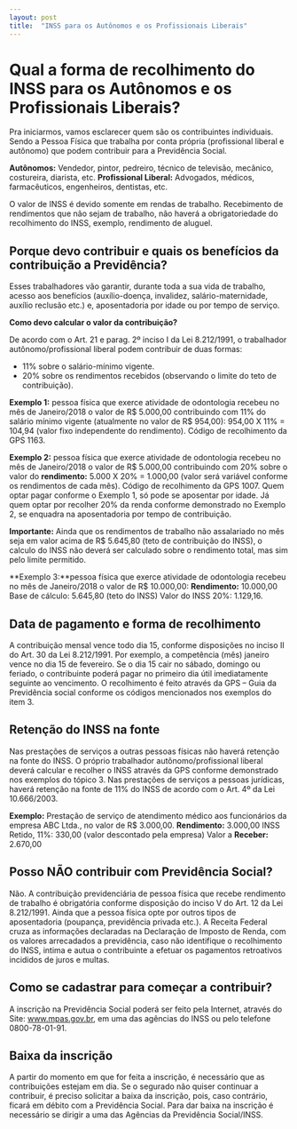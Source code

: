 ```yaml
---
layout: post
title:  "INSS para os Autônomos e os Profissionais Liberais"
---
```


# Qual a forma de recolhimento do INSS para os Autônomos e os Profissionais Liberais?

Pra iniciarmos, vamos esclarecer quem são os contribuintes individuais. Sendo a Pessoa Física que trabalha por conta própria (profissional liberal e autônomo) que podem contribuir para a Previdência Social.

**Autônomos:** Vendedor, pintor, pedreiro, técnico de televisão, mecânico, costureira, diarista, etc.
**Profissional Liberal:** Advogados, médicos, farmacêuticos, engenheiros, dentistas, etc.

O valor de INSS é devido somente em rendas de trabalho. Recebimento de rendimentos que não sejam de trabalho, não haverá a obrigatoriedade do recolhimento do INSS, exemplo, rendimento de aluguel.

## Porque devo contribuir e quais os benefícios da contribuição a Previdência?

Esses trabalhadores vão garantir, durante toda a sua vida de trabalho, acesso aos benefícios (auxílio-doença, invalidez, salário-maternidade, auxílio reclusão etc.) e, aposentadoria por idade ou por tempo de serviço.

**Como devo calcular o valor da contribuição?**

De acordo com o Art. 21 e parag. 2º inciso I da Lei 8.212/1991, o trabalhador autônomo/profissional liberal podem contribuir de duas formas:

* 11% sobre o salário-mínimo vigente.
* 20% sobre os rendimentos recebidos (observando o limite do teto de contribuição).

**Exemplo 1:** pessoa física que exerce atividade de odontologia recebeu no mês de Janeiro/2018 o valor de R$ 5.000,00 contribuindo com 11% do salário mínimo vigente (atualmente no valor de R$ 954,00):
954,00 X 11% = 104,94 (valor fixo independente do rendimento). Código de recolhimento da GPS 1163.

**Exemplo 2:** pessoa física que exerce atividade de odontologia recebeu no mês de Janeiro/2018 o valor de R$ 5.000,00 contribuindo com 20% sobre o valor do **rendimento:**
5.000 X 20% = 1.000,00 (valor será variável conforme os rendimentos de cada mês). Código de recolhimento da GPS 1007.
Quem optar pagar conforme o Exemplo 1, só pode se aposentar por idade. Já quem optar por recolher 20% da renda conforme demonstrado no Exemplo 2, se enquadra na aposentadoria por tempo de contribuição.

**Importante:** Ainda que os rendimentos de trabalho não assalariado no mês seja em valor acima de R$ 5.645,80 (teto de contribuição do INSS), o calculo do INSS não deverá ser calculado sobre o rendimento total, mas sim pelo limite permitido.

**Exemplo 3:**pessoa física que exerce atividade de odontologia recebeu no mês de Janeiro/2018 o valor de R$ 10.000,00:
**Rendimento:** 10.000,00 Base de cálculo: 5.645,80 (teto do INSS) Valor do INSS 20%: 1.129,16.

## Data de pagamento e forma de recolhimento

A contribuição mensal vence todo dia 15, conforme disposições no inciso II do Art. 30 da Lei 8.212/1991. Por exemplo, a competência (mês) janeiro vence no dia 15 de fevereiro. Se o dia 15 cair no sábado, domingo ou feriado, o contribuinte poderá pagar no primeiro dia útil imediatamente seguinte ao vencimento. O recolhimento é feito através da GPS – Guia da Previdência social conforme os códigos mencionados nos exemplos do item 3.

## Retenção do INSS na fonte

Nas prestações de serviços a outras pessoas físicas não haverá retenção na fonte do INSS. O próprio trabalhador autônomo/profissional liberal deverá calcular e recolher o INSS através da GPS conforme demonstrado nos exemplos do tópico 3.
Nas prestações de serviços a pessoas jurídicas, haverá retenção na fonte de 11% do INSS de acordo com o Art. 4º da Lei 10.666/2003.

**Exemplo:** Prestação de serviço de atendimento médico aos funcionários da empresa ABC Ltda., no valor de R$ 3.000,00.
**Rendimento:** 3.000,00 INSS Retido, 11%: 330,00 (valor descontado pela empresa) Valor a **Receber:** 2.670,00

## Posso NÃO contribuir com Previdência Social?

Não. A contribuição previdenciária de pessoa física que recebe rendimento de trabalho é obrigatória conforme disposição do inciso V do Art. 12 da Lei 8.212/1991. Ainda que a pessoa física opte por outros tipos de aposentadoria (poupança, previdência privada etc.).
A Receita Federal cruza as informações declaradas na Declaração de Imposto de Renda, com os valores arrecadados a previdência, caso não identifique o recolhimento do INSS, intima e autua o contribuinte a efetuar os pagamentos retroativos incididos de juros e multas.

## Como se cadastrar para começar a contribuir?

A inscrição na Previdência Social poderá ser feito pela Internet, através do Site: www.mpas.gov.br, em uma das agências do INSS ou pelo telefone 0800-78-01-91.

## Baixa da inscrição

A partir do momento em que for feita a inscrição, é necessário que as contribuições estejam em dia. Se o segurado não quiser continuar a contribuir, é preciso solicitar a baixa da inscrição, pois, caso contrário, ficará em débito com a Previdência Social.
Para dar baixa na inscrição é necessário se dirigir a uma das Agências da Previdência Social/INSS.
